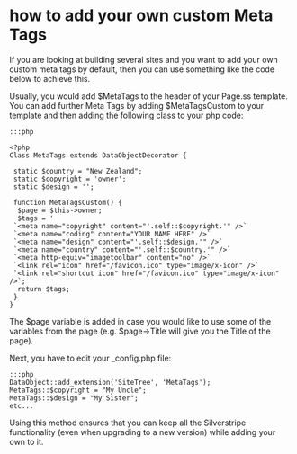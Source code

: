 # how to add your own custom Meta Tags

If you are looking at building several sites and you want to add your own custom meta tags by default, then you can use
something like the code below to achieve this. 

Usually, you would add $MetaTags to the header of your Page.ss template.  You can add further Meta Tags by adding
$MetaTagsCustom to your template and then adding the following class to your php code:

	:::php
	
	<?php
	Class MetaTags extends DataObjectDecorator {
	
	 static $country = "New Zealand";
	 static $copyright = 'owner';
	 static $design = '';
	
	 function MetaTagsCustom() {
	  $page = $this->owner;
	  $tags = '
	 `<meta name="copyright" content="'.self::$copyright.'" />`
	 `<meta name="coding" content="YOUR NAME HERE" />`
	 `<meta name="design" content="'.self::$design.'" />`
	 `<meta name="country" content="'.self::$country.'" />`
	 `<meta http-equiv="imagetoolbar" content="no" />`
	 `<link rel="icon" href="/favicon.ico" type="image/x-icon" />`
	 `<link rel="shortcut icon" href="/favicon.ico" type="image/x-icon" />`;
	  return $tags;
	 }
	}
	


The $page variable is added in case you would like to use some of the variables from the page (e.g. $page->Title will
give you the Title of the page).

Next, you have to edit your _config.php file:

	:::php
	DataObject::add_extension('SiteTree', 'MetaTags');
	MetaTags::$copyright = "My Uncle";
	MetaTags::$design = "My Sister";
	etc...


Using this method ensures that you can keep all the Silverstripe functionality (even when upgrading to a new version)
while adding your own to it.

